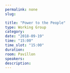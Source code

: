 ```yaml
---
permalink: none
slug:

title: "Power to the People"
type: Working Group
category:
date: "2018-09-19"
time: "15:00"
time_slot: "15:00"
duration:
room: Pavillon
speakers:
description:
---
```

